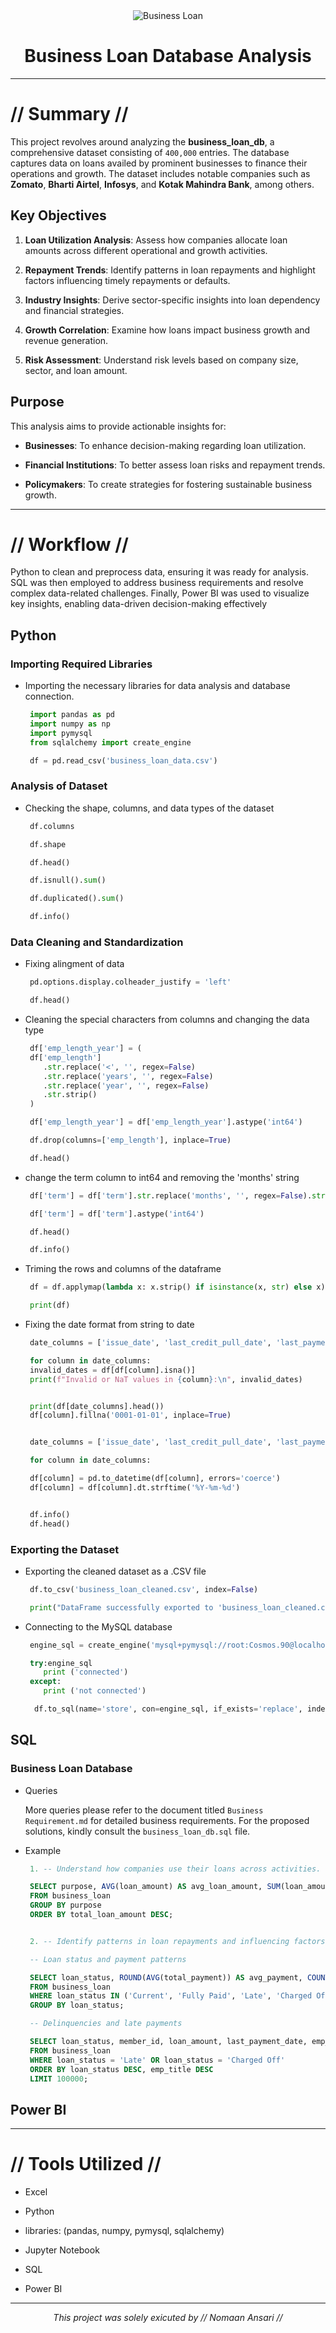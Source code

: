 <div align="center">
<img src="images/banner.png" alt="Business Loan">
<h1> Business Loan Database Analysis </h1> 
</div>

---
# // Summary //

This project revolves around analyzing the **business_loan_db**, a comprehensive dataset consisting of `400,000` entries. The database captures data on loans availed by prominent businesses to finance their operations and growth. The dataset includes notable companies such as **Zomato**, **Bharti Airtel**, **Infosys**, and **Kotak Mahindra Bank**, among others. 


## Key Objectives

1. **Loan Utilization Analysis**: Assess how companies allocate loan amounts across different operational and growth activities.

2. **Repayment Trends**: Identify patterns in loan repayments and highlight factors influencing timely repayments or defaults.

3. **Industry Insights**: Derive sector-specific insights into loan dependency and financial strategies.

4. **Growth Correlation**: Examine how loans impact business growth and revenue generation.

5. **Risk Assessment**: Understand risk levels based on company size, sector, and loan amount.


## Purpose

This analysis aims to provide actionable insights for:

- **Businesses**: To enhance decision-making regarding loan utilization.

- **Financial Institutions**: To better assess loan risks and repayment trends.

- **Policymakers**: To create strategies for fostering sustainable business growth.

---

# // Workflow //

Python to clean and preprocess data, ensuring it was ready for analysis. SQL was then employed to address business requirements and resolve complex data-related challenges. Finally, Power BI was used to visualize key insights, enabling data-driven decision-making effectively

## Python

### **Importing Required Libraries**

 - Importing the necessary libraries for data analysis and database connection.

    ```python
     import pandas as pd 
     import numpy as np
     import pymysql
     from sqlalchemy import create_engine

     df = pd.read_csv('business_loan_data.csv')
   ```
    
### **Analysis of Dataset**

 - Checking the shape, columns, and data types of the dataset

    ```python
     df.columns

     df.shape

     df.head()

     df.isnull().sum()

     df.duplicated().sum()

     df.info()
   ```

### **Data Cleaning and Standardization**

 - Fixing alingment of data

    ```python
     pd.options.display.colheader_justify = 'left'

     df.head()
   ```

 - Cleaning the special characters from columns and changing the data type

    ```python
     df['emp_length_year'] = (
     df['emp_length']
        .str.replace('<', '', regex=False)
        .str.replace('years', '', regex=False)
        .str.replace('year', '', regex=False)
        .str.strip()
     )

     df['emp_length_year'] = df['emp_length_year'].astype('int64')

     df.drop(columns=['emp_length'], inplace=True)

     df.head()
    ```

 - change the term column to int64 and removing the 'months' string

    ```python
     df['term'] = df['term'].str.replace('months', '', regex=False).str.strip()

     df['term'] = df['term'].astype('int64')

     df.head()

     df.info()
   ```

 - Triming the rows and columns of the dataframe

    ```python
     df = df.applymap(lambda x: x.strip() if isinstance(x, str) else x)

     print(df)
   ```

 - Fixing the date format from string to date

    ```python
     date_columns = ['issue_date', 'last_credit_pull_date', 'last_payment_date', 'next_payment_date']

     for column in date_columns:
     invalid_dates = df[df[column].isna()]
     print(f"Invalid or NaT values in {column}:\n", invalid_dates)


     print(df[date_columns].head())
     df[column].fillna('0001-01-01', inplace=True)


     date_columns = ['issue_date', 'last_credit_pull_date', 'last_payment_date', 'next_payment_date']

     for column in date_columns:

     df[column] = pd.to_datetime(df[column], errors='coerce')
     df[column] = df[column].dt.strftime('%Y-%m-%d')


     df.info()
     df.head()
   ```

### **Exporting the Dataset**

 - Exporting the cleaned dataset as a .CSV file

    ```python
     df.to_csv('business_loan_cleaned.csv', index=False)

     print("DataFrame successfully exported to 'business_loan_cleaned.csv'")
   ```
    
 - Connecting to the MySQL database

    ```python
     engine_sql = create_engine('mysql+pymysql://root:Cosmos.90@localhost:3306/business_loan_db')

     try:engine_sql
        print ('connected')
     except:
        print ('not connected')
   ```

   ```python
     df.to_sql(name='store', con=engine_sql, if_exists='replace', index=False)
   ```
## SQL

 ### Business Loan Database

 - Queries

   More queries please refer to the document titled `Business Requirement.md` for detailed business requirements. For the proposed solutions, kindly consult the `business_loan_db.sql` file.

 - Example

   ```sql
    1. -- Understand how companies use their loans across activities.

    SELECT purpose, AVG(loan_amount) AS avg_loan_amount, SUM(loan_amount) AS total_loan_amount
    FROM business_loan
    GROUP BY purpose
    ORDER BY total_loan_amount DESC;


    2. -- Identify patterns in loan repayments and influencing factors.

    -- Loan status and payment patterns

    SELECT loan_status, ROUND(AVG(total_payment)) AS avg_payment, COUNT(*) AS loan_count
    FROM business_loan
    WHERE loan_status IN ('Current', 'Fully Paid', 'Late', 'Charged Off')
    GROUP BY loan_status;

    -- Delinquencies and late payments

    SELECT loan_status, member_id, loan_amount, last_payment_date, emp_title
    FROM business_loan
    WHERE loan_status = 'Late' OR loan_status = 'Charged Off'
    ORDER BY loan_status DESC, emp_title DESC
    LIMIT 100000;
   ```
## Power BI


---

# // Tools Utilized //

- Excel

- Python

- libraries: (pandas, numpy, pymysql, sqlalchemy)

- Jupyter Notebook

- SQL

- Power BI

---

<p align="center">
  <i>This project was solely exicuted by // Nomaan Ansari //</i>
</p>